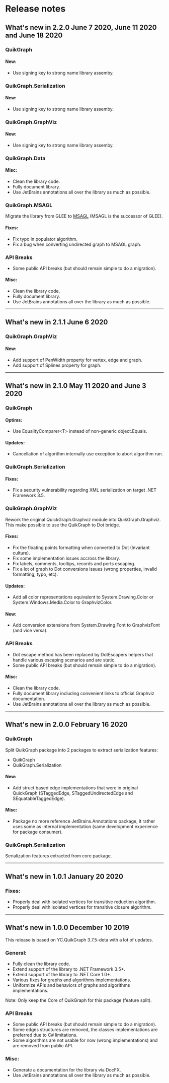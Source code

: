 # Release notes

## What's new in 2.2.0 June 7 2020, June 11 2020 and June 18 2020

### QuikGraph

#### New:
* Use signing key to strong name library assemby.

### QuikGraph.Serialization

#### New:
* Use signing key to strong name library assemby.

### QuikGraph.GraphViz

#### New:
* Use signing key to strong name library assemby.

### QuikGraph.Data

#### Misc:
* Clean the library code.
* Fully document library.
* Use JetBrains annotations all over the library as much as possible.

### QuikGraph.MSAGL

Migrate the library from GLEE to [MSAGL](https://www.microsoft.com/en-us/research/project/microsoft-automatic-graph-layout) (MSAGL is the successor of GLEE).

#### Fixes:
* Fix typo in populator algorithm.
* Fix a bug when converting undirected graph to MSAGL graph.

### API Breaks
* Some public API breaks (but should remain simple to do a migration).

#### Misc:
* Clean the library code.
* Fully document library.
* Use JetBrains annotations all over the library as much as possible.

---

## What's new in 2.1.1 June 6 2020

### QuikGraph.GraphViz

#### New:
* Add support of PenWidth property for vertex, edge and graph.
* Add support of Splines property for graph.

---

## What's new in 2.1.0 May 11 2020 and June 3 2020

### QuikGraph

#### Optims:
* Use EqualityComparer&lt;T&gt; instead of non-generic object.Equals.

#### Updates:
* Cancellation of algorithm internally use exception to abort algorithm run.

### QuikGraph.Serialization

#### Fixes:
* Fix a security vulnerability regarding XML serialization on target .NET Framework 3.5.

### QuikGraph.GraphViz

Rework the original QuickGraph.Graphviz module into QuikGraph.Graphviz. This make possible to use the QuikGraph to Dot bridge.

#### Fixes:
* Fix the floating points formatting when converted to Dot (Invariant culture).
* Fix some implementation issues accross the library.
* Fix labels, comments, tooltips, records and ports escaping.
* Fix a lot of graph to Dot conversions issues (wrong properties, invalid formatting, typo, etc).

#### Updates:
* Add all color representations equivalent to System.Drawing.Color or System.Windows.Media.Color to GraphvizColor.

#### New:
* Add conversion extensions from System.Drawing.Font to GraphvizFont (and vice versa).

### API Breaks
* Dot escape method has been replaced by DotEscapers helpers that handle various escaping scenarios and are static.
* Some public API breaks (but should remain simple to do a migration).

#### Misc:
* Clean the library code.
* Fully document library including convenient links to official Graphviz documentation.
* Use JetBrains annotations all over the library as much as possible.

---

## What's new in 2.0.0 February 16 2020

### QuikGraph

Split QuikGraph package into 2 packages to extract serialization features:
- QuikGraph
- QuikGraph.Serialization

#### New:
* Add struct based edge implementations that were in original QuickGraph (STaggedEdge, STaggedUndirectedEdge and SEquatableTaggedEdge).

#### Misc:
* Package no more reference JetBrains.Annotations package, it rather uses some as internal implementation (same development experience for package consumer).

### QuikGraph.Serialization

Serialization features extracted from core package.

---

## What's new in 1.0.1 January 20 2020

### Fixes:
* Properly deal with isolated vertices for transitive reduction algorithm.
* Properly deal with isolated vertices for transitive closure algorithm.

---

## What's new in 1.0.0 December 10 2019

This release is based on YC.QuikGraph 3.7.5-deta with a lot of updates.

### General:
* Fully clean the library code.
* Extend support of the library to .NET Framework 3.5+.
* Extend support of the library to .NET Core 1.0+.
* Various fixes for graphs and algorithms implementations.
* Uniformize APIs and behaviors of graphs and algorithms implementations.

Note: Only keep the Core of QuikGraph for this package (feature split).

### API Breaks
* Some public API breaks (but should remain simple to do a migration).
* Some edges structures are removed, the classes implementations are preferred due to C# limitations.
* Some algorithms are not usable for now (wrong implementations) and are removed from public API.

### Misc:
* Generate a documentation for the library via DocFX.
* Use JetBrains annotations all over the library as much as possible.
